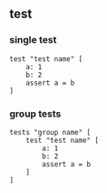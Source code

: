 ## test

### single test

```
test "test name" [
	a: 1
	b: 2
	assert a = b
]
```

### group tests

```
tests "group name" [
	test "test name" [
		a: 1
		b: 2
		assert a = b
	]
]
```
